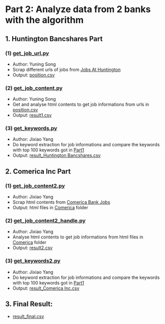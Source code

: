 # Part 2: Analyze data from 2 banks with the algorithm

## 1. Huntington Bancshares Part
### (1) [get_job_url.py](https://github.com/kinyang007/INFO_6105/blob/master/Assignments/Assignment1/Part2/Huntington%20Bancshares/get_job_url.py)   
* Author: Yuning Song
* Scrap different urls of jobs from [Jobs At Huntington](https://careers.huntington.com/en-US/search)
* Output: [position.csv](https://github.com/kinyang007/INFO_6105/blob/master/Assignments/Assignment1/Part2/Huntington%20Bancshares/position.csv)
### (2) [get_job_content.py](https://github.com/kinyang007/INFO_6105/blob/master/Assignments/Assignment1/Part2/Huntington%20Bancshares/get_job_content.py)  
* Author: Yuning Song
* Get and analyse html contents to get job informations from urls in [position.csv](https://github.com/kinyang007/INFO_6105/blob/master/Assignments/Assignment1/Part2/Huntington%20Bancshares/position.csv)
* Output: [result1.csv](https://github.com/kinyang007/INFO_6105/blob/master/Assignments/Assignment1/Part2/Huntington%20Bancshares/result1.csv)
### (3) [get_keywords.py](https://github.com/kinyang007/INFO_6105/blob/master/Assignments/Assignment1/Part2/Huntington%20Bancshares/get_keywords.py)
* Author: Jixiao Yang
* Do keyword extraction for job informations and compare the keywords with top 100 keywords got in [Part1](https://github.com/kinyang007/INFO_6105/tree/master/Assignments/Assignment1/Part1)
* Output: [result_Huntington Bancshares.csv](https://github.com/kinyang007/INFO_6105/blob/master/Assignments/Assignment1/Part2/Huntington%20Bancshares/result_Huntington%20Bancshares.csv)

## 2. Comerica Inc Part
### (1) [get_job_content2.py](https://github.com/kinyang007/INFO_6105/blob/master/Assignments/Assignment1/Part2/Comerica%20Inc/get_job_content2.py)
* Author: Jixiao Yang 
* Scrap html contents from [Comerica Bank Jobs](https://recruiting.adp.com/srccar/public/RTI.home?d=comerica-jobs&c=1057141#/)
* Output: html files in [Comerica](https://github.com/kinyang007/INFO_6105/tree/master/Assignments/Assignment1/Part2/Comerica%20Inc/Comerica) folder
### (2) [get_job_content2_handle.py](https://github.com/kinyang007/INFO_6105/blob/master/Assignments/Assignment1/Part2/Comerica%20Inc/get_job_content2_handle.py)
* Author: Jixiao Yang 
* Analyse html contents to get job informations from html files in [Comerica](https://github.com/kinyang007/INFO_6105/tree/master/Assignments/Assignment1/Part2/Comerica%20Inc/Comerica) folder
* Output: [result2.csv](https://github.com/kinyang007/INFO_6105/blob/master/Assignments/Assignment1/Part2/Comerica%20Inc/result2.csv)
### (3) [get_keywords2.py](https://github.com/kinyang007/INFO_6105/blob/master/Assignments/Assignment1/Part2/Comerica%20Inc/get_keywords2.py)
* Author: Jixiao Yang 
* Do keyword extraction for job informations and compare the keywords with top 100 keywords got in [Part1](https://github.com/kinyang007/INFO_6105/tree/master/Assignments/Assignment1/Part1)
* Output: [result_Comerica Inc.csv](https://github.com/kinyang007/INFO_6105/blob/master/Assignments/Assignment1/Part2/Comerica%20Inc/result_Comerica%20Inc.csv)

## 3. Final Result:
* [result_final.csv](https://github.com/kinyang007/INFO_6105/blob/master/Assignments/Assignment1/Part2/result_final.csv)
